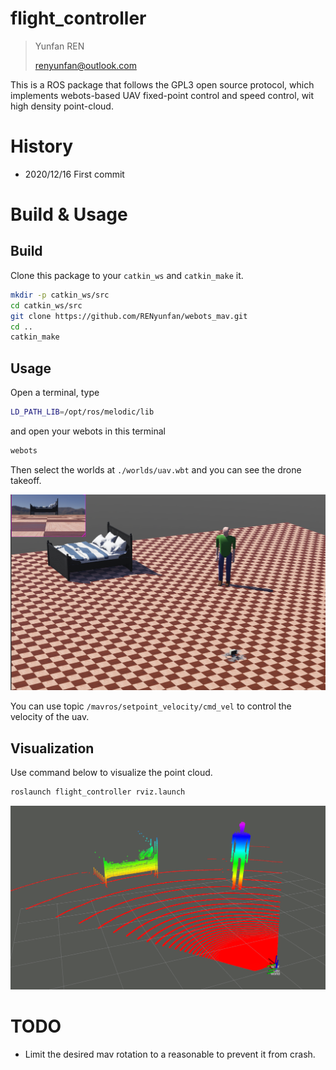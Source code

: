 # flight_controller

> Yunfan REN
>
> renyunfan@outlook.com

This is a ROS package that follows the GPL3 open source protocol, which implements webots-based UAV fixed-point control and speed control, wit high density point-cloud.

# History

* 2020/12/16 First commit

# Build & Usage

## Build

Clone this package to your `catkin_ws` and `catkin_make` it.

```bash
mkdir -p catkin_ws/src
cd catkin_ws/src
git clone https://github.com/RENyunfan/webots_mav.git
cd ..
catkin_make
```

## Usage

Open a terminal, type

```bash
LD_PATH_LIB=/opt/ros/melodic/lib
```

 and open your webots in this terminal

```bash
webots
```

Then select the worlds at `./worlds/uav.wbt` and you can see the drone takeoff.

![Screenshot from 2020-12-16 09-21-15](./README.assets/LICENSE)

You can use topic `/mavros/setpoint_velocity/cmd_vel` to control the velocity of the uav.

## Visualization

Use command below to visualize the point cloud.

```bash
roslaunch flight_controller rviz.launch
```

![image-20201216093843198](./README.assets/image-20201216093843198.png)



# TODO

* Limit the desired mav rotation to a reasonable to prevent it from crash.

